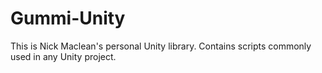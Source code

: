 # Gummi-Unity
 This is Nick Maclean's personal Unity library. Contains scripts commonly used in any Unity project.
